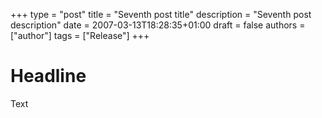 +++
type = "post"
title = "Seventh post title"
description = "Seventh post description"
date = 2007-03-13T18:28:35+01:00
draft = false
authors = ["author"]
tags = ["Release"]
+++

# Headline
Text
